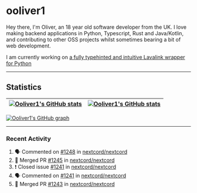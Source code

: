 # ooliver1

Hey there, I'm Oliver, an 18 year old software developer from the UK. I love making backend applications in Python, Typescript, Rust and Java/Kotlin, and contributing to other OSS projects whilst sometimes bearing a bit of web development.

I am currently working on [a fully typehinted and intuitive Lavalink wrapper for Python](https://github.com/ooliver1/mafic)

---

## Statistics

| <a href="https://github.com/anuraghazra/github-readme-stats"><img src="https://github-readme-stats.ooliver1.vercel.app/api/?username=ooliver1&theme=midnight-purple&show_icons=true&hide_border=true&show_private=true&include_all_commits=true&show_total_reviews=true" alt="Ooliver1's GitHub stats" align="center" /></a> | <a href="https://github.com/anuraghazra/github-readme-stats"><img src="https://github-readme-stats.vercel.app/api/top-langs?username=ooliver1&theme=midnight-purple&count_private=true&exclude_repo=obsidi&layout=compact&langs_count=10&hide_border=true" alt="Ooliver1's GitHub stats" align="center" /></a> |
| ----------------------------------------------------------------------------------------------------------------------------------------------------------------------------------------------------------------------------------------------------------------------------------------------------- | ----------------------------------------------------------------------------------------------------------------------------------------------------------------------------------------------------------------------------------------------------------------------------------------------------------------------- |

[![Ooliver1's GitHub graph](https://github-readme-activity-graph.vercel.app/graph?username=ooliver1&bg_color=000000&color=9745f5&line=9745f5&point=FFFFFF&hide_border=true)](https://github.com/ashutosh00710/github-readme-activity-graph)

---

### Recent Activity

<!--START_SECTION:activity-->
1. 🗣 Commented on [#1248](https://github.com/nextcord/nextcord/issues/1248) in [nextcord/nextcord](https://github.com/nextcord/nextcord)
2. 🎉 Merged PR [#1245](https://github.com/nextcord/nextcord/pull/1245) in [nextcord/nextcord](https://github.com/nextcord/nextcord)
3. ❗️ Closed issue [#1241](https://github.com/nextcord/nextcord/issues/1241) in [nextcord/nextcord](https://github.com/nextcord/nextcord)
4. 🗣 Commented on [#1241](https://github.com/nextcord/nextcord/issues/1241) in [nextcord/nextcord](https://github.com/nextcord/nextcord)
5. 🎉 Merged PR [#1243](https://github.com/nextcord/nextcord/pull/1243) in [nextcord/nextcord](https://github.com/nextcord/nextcord)
<!--END_SECTION:activity-->
